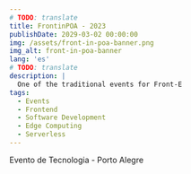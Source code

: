 ```yaml
---
# TODO: translate
title: FrontinPOA - 2023
publishDate: 2029-03-02 00:00:00
img: /assets/front-in-poa-banner.png
img_alt: front-in-poa-banner
lang: 'es'
# TODO: translate
description: |
  One of the traditional events for Front-E
tags:
  - Events
  - Frontend
  - Software Development
  - Edge Computing
  - Serverless
---
```

<!-- TODO: translate -->

Evento de Tecnologia - Porto Alegre
